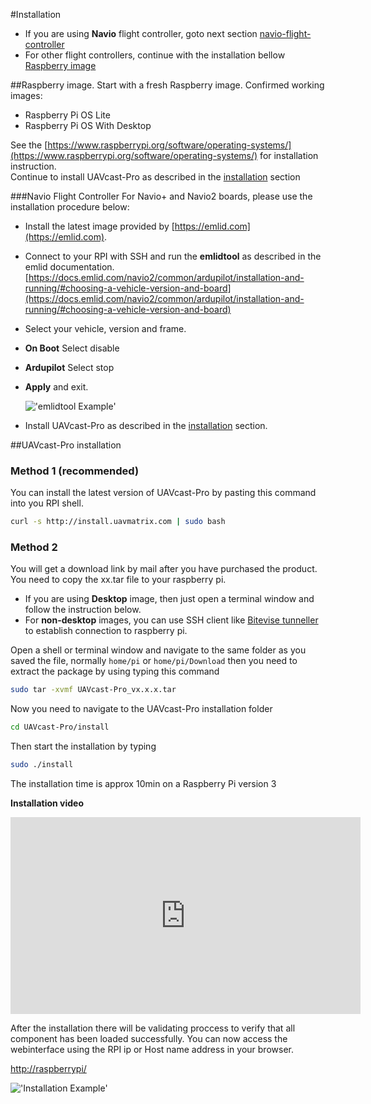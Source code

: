 #Installation

- If you are using **Navio** flight controller, goto next section [navio-flight-controller](/installation/#navio-flight-controller)
- For other flight controllers, continue with the installation bellow [Raspberry image](/installation/#raspberry-image)

##Raspberry image.
Start with a fresh Raspberry image.
Confirmed working images:

- Raspberry Pi OS Lite
- Raspberry Pi OS With Desktop

See the [https://www.raspberrypi.org/software/operating-systems/](https://www.raspberrypi.org/software/operating-systems/) for installation instruction. <br>
Continue to install UAVcast-Pro as described in the [installation](/installation/#uavcast-pro-installation) section

###Navio Flight Controller
For Navio+ and Navio2 boards, please use the installation procedure below:

- Install the latest image provided by [https://emlid.com](https://emlid.com).
- Connect to your RPI with SSH and run the **emlidtool** as described in the emlid documentation.[https://docs.emlid.com/navio2/common/ardupilot/installation-and-running/#choosing-a-vehicle-version-and-board](https://docs.emlid.com/navio2/common/ardupilot/installation-and-running/#choosing-a-vehicle-version-and-board)
- Select your vehicle, version and frame.
- **On Boot** Select disable
- **Ardupilot** Select stop
- **Apply** and exit.

  !['emlidtool Example'](images/pages/installation/emlidtool.jpg)

* Install UAVcast-Pro as described in the [installation](/installation/#uavcast-pro-installation) section.

##UAVcast-Pro installation

### Method 1 (recommended)

You can install the latest version of UAVcast-Pro by pasting this command into you RPI shell.

```bash
curl -s http://install.uavmatrix.com | sudo bash
```

### Method 2

You will get a download link by mail after you have purchased the product.
You need to copy the xx.tar file to your raspberry pi.

- If you are using **Desktop** image, then just open a terminal window and follow the instruction below.
- For **non-desktop** images, you can use SSH client like [Bitevise tunneller](https://dl.bitvise.com/BvSshClient-Inst.exe) to establish connection to raspberry pi.

Open a shell or terminal window and navigate to the same folder as you saved the file, normally `home/pi` or `home/pi/Download`
then you need to extract the package by using typing this command

```bash
sudo tar -xvmf UAVcast-Pro_vx.x.x.tar
```

Now you need to navigate to the UAVcast-Pro installation folder

```bash
cd UAVcast-Pro/install
```

Then start the installation by typing

```bash
sudo ./install
```

The installation time is approx 10min on a Raspberry Pi version 3

**Installation video**

<iframe width="560" height="315" src="https://www.youtube.com/embed/Ht7i08WBQBs" frameborder="0" allow="accelerometer; autoplay; encrypted-media; gyroscope; picture-in-picture" allowfullscreen></iframe>

After the installation there will be validating proccess to verify that all component has been loaded successfully.
You can now access the webinterface using the RPI ip or Host name address in your browser.

[http://raspberrypi/](http://raspberrypi/)

!['Installation Example'](images/validation.jpg)
